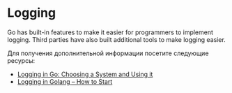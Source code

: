# Logging

Go has built-in features to make it easier for programmers to implement logging. Third parties have also built additional tools to make logging easier.

Для получения дополнительной информации посетите следующие ресурсы:

- [Logging in Go: Choosing a System and Using it](https://www.honeybadger.io/blog/golang-logging/)
- [Logging in Golang – How to Start](https://www.loggly.com/use-cases/logging-in-golang-how-to-start/)
